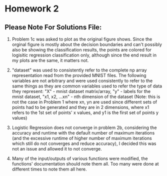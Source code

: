 # Homework 2
## Please Note For Solutions File:

1) Problem 1c was asked to plot as the original figure shows. Since the orginal figure is mostly about the decision boundaries and can't possibly also be showing the classification results, the points are colored for logisitic regression classification only, although since the end result in my plots are the same, it matters not.

2) "dataset" was used to consistently refer to the complete np array representation read from the provided MNIST files. The following variables are not arbitrary and were used consistently to refer to the same things as they are common variables used to refer the type of data they represent: "X" - mnist dataset matrix/array, "y" - labels for the mnist dataset, "x1, x2, ...xn" - nth dimension of the dataset (Note: this is not the case in Problem 1 where xn, yn are used since different sets of points had to be generated and they are in 2 dimensions, where x1 refers to the 1st set of points' x values, and y1 is the first set of points y values)

3) Logistic Regression does not converge in problem 2b, considering the accuracy and runtime with the default number of maximum iterations (and the excessive runtime of higher number of maximum iterations which still do not converges and reduce accuracy), I decided this was not an issue and allowed it to not converge.

4) Many of the input/outputs of various functions were modified, the functions' documentation should note them all. Too many were done at different times to note them all here.
